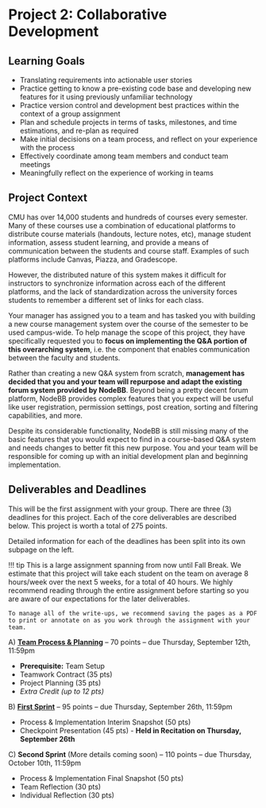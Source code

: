 # Project 2: Collaborative Development

## Learning Goals

- Translating requirements into actionable user stories
- Practice getting to know a pre-existing code base and developing new features for it using previously unfamiliar technology
- Practice version control and development best practices within the context of a group assignment
- Plan and schedule projects in terms of tasks, milestones, and time estimations, and re-plan as required
- Make initial decisions on a team process, and reflect on your experience with the process
- Effectively coordinate among team members and conduct team meetings
- Meaningfully reflect on the experience of working in teams


## Project Context

CMU has over 14,000 students and hundreds of courses every semester. Many of these courses use a combination of educational platforms to distribute course materials (handouts, lecture notes, etc), manage student information, assess student learning, and provide a means of communication between the students and course staff. Examples of such platforms include Canvas, Piazza, and Gradescope.

However, the distributed nature of this system makes it difficult for instructors to synchronize information across each of the different platforms, and the lack of standardization across the university forces students to remember a different set of links for each class.

Your manager has assigned you to a team and has tasked you with building a new course management system over the course of the semester to be used campus-wide. To help manage the scope of this project, they have specifically requested you to **focus on implementing the Q&A portion of this overarching system**, i.e. the component that enables communication between the faculty and students.

Rather than creating a new Q&A system from scratch, **management has decided that you and your team will repurpose and adapt the existing forum system provided by NodeBB**. Beyond being a pretty decent forum platform, NodeBB provides complex features that you expect will be useful like user registration, permission settings, post creation, sorting and filtering capabilities, and more.

Despite its considerable functionality, NodeBB is still missing many of the basic features that you would expect to find in a course-based Q&A system and needs changes to better fit this new purpose. You and your team will be responsible for coming up with an initial development plan and beginning implementation.


## Deliverables and Deadlines

This will be the first assignment with your group. There are three (3) deadlines for this project. Each of the core deliverables are described below. This project is worth a total of 275 points.

Detailed information for each of the deadlines has been split into its own subpage on the left.

!!! tip
    This is a large assignment spanning from now until Fall Break. We estimate that this project will take each student on the team on average 8 hours/week over the next 5 weeks, for a total of 40 hours. We highly recommend reading through the entire assignment before starting so you are aware of our expectations for the later deliverables.

    To manage all of the write-ups, we recommend saving the pages as a PDF to print or annotate on as you work through the assignment with your team.

A) [**Team Process & Planning**](/projects/P2/1_teamprocess) – 70 points – due Thursday, September 12th, 11:59pm

- **Prerequisite:** Team Setup
- Teamwork Contract (35 pts)
- Project Planning (35 pts)
- *Extra Credit (up to 12 pts)*

B) [**First Sprint**](/projects/P2/2_firstsprint) – 95 points – due Thursday, September 26th, 11:59pm

- Process & Implementation Interim Snapshot (50 pts)
- Checkpoint Presentation (45 pts) - **Held in Recitation on Thursday, September 26th**

C) **Second Sprint**  (More details coming soon) – 110 points – due Thursday, October 10th, 11:59pm

- Process & Implementation Final Snapshot (50 pts)
- Team Reflection (30 pts)
- Individual Reflection (30 pts)
